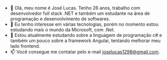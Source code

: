 - 👋 Olá, meu nome é José Lucas. Tenho 26 anos, trabalho com desenvolvedor full stack .NET e também um estudante na área de programação e desenvolvimento de softwares.
- 👀 Eu tenho interesse em várias tecnologias, porém no momento estou estudando mais o mundo da Microsoft, com .Net.
- 🌱 Estou atualmente estudando sobre a linguagem de programação c# e também um pouco sobre a framework Angular, tentando melhorar meu lado frontend.
- 📫 Você consegue me contatar pelo e-mail joselucas1298@gmail.com.
